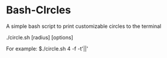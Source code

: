 # Bash-CIrcles
A simple bash script to print customizable circles to the terminal

./circle.sh [radius] [options]

For example:
$./circle.sh 4 -f -t'||'
